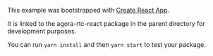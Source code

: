 This example was bootstrapped with [Create React App](https://github.com/facebook/create-react-app).

It is linked to the agora-rtc-react package in the parent directory for development purposes.

You can run `yarn install` and then `yarn start` to test your package.
